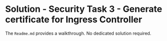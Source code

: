 # Solution - Security Task 3 - Generate certificate for Ingress Controller

The `Readme.md` provides a walkthrough. No dedicated solution required.


